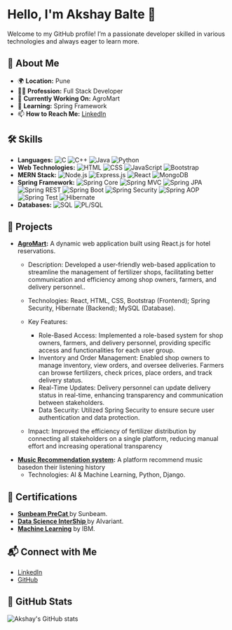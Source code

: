 # Hello, I'm Akshay Balte 👋

Welcome to my GitHub profile! I’m a passionate developer skilled in various technologies and always eager to learn more.

## 🌟 About Me
- 🌍 **Location:** Pune
- 🧑‍💻 **Profession:** Full Stack Developer
- 🔭 **Currently Working On:** AgroMart
- 🌱 **Learning:** Spring Framework
- 📫 **How to Reach Me:** [LinkedIn](https://www.linkedin.com/in/akshay-balte-developer/)

## 🛠 Skills

- **Languages:** ![C](https://img.shields.io/badge/-C-000000?style=flat&logo=c&logoColor=white) ![C++](https://img.shields.io/badge/-C++-00599C?style=flat&logo=c%2B%2B&logoColor=white) ![Java](https://img.shields.io/badge/-Java-007396?style=flat&logo=java&logoColor=white) ![Python](https://img.shields.io/badge/-Python-3776AB?style=flat&logo=python&logoColor=white)
- **Web Technologies:** ![HTML](https://img.shields.io/badge/-HTML-E34F26?style=flat&logo=html5&logoColor=white) ![CSS](https://img.shields.io/badge/-CSS-1572B6?style=flat&logo=css3&logoColor=white) ![JavaScript](https://img.shields.io/badge/-JavaScript-F7DF1E?style=flat&logo=javascript&logoColor=black) ![Bootstrap](https://img.shields.io/badge/-Bootstrap-563D7C?style=flat&logo=bootstrap&logoColor=white)
- **MERN Stack:** ![Node.js](https://img.shields.io/badge/-Node.js-339933?style=flat&logo=node.js&logoColor=white) ![Express.js](https://img.shields.io/badge/-Express.js-000000?style=flat&logo=express&logoColor=white) ![React](https://img.shields.io/badge/-React-61DAFB?style=flat&logo=react&logoColor=black) ![MongoDB](https://img.shields.io/badge/-MongoDB-47A248?style=flat&logo=mongodb&logoColor=white)
- **Spring Framework:** ![Spring Core](https://img.shields.io/badge/-Spring%20Core-6DB33F?style=flat&logo=spring&logoColor=white) ![Spring MVC](https://img.shields.io/badge/-Spring%20MVC-6DB33F?style=flat&logo=spring&logoColor=white) ![Spring JPA](https://img.shields.io/badge/-Spring%20JPA-6DB33F?style=flat&logo=spring&logoColor=white) ![Spring REST](https://img.shields.io/badge/-Spring%20REST-6DB33F?style=flat&logo=spring&logoColor=white) ![Spring Boot](https://img.shields.io/badge/-Spring%20Boot-6DB33F?style=flat&logo=spring&logoColor=white) ![Spring Security](https://img.shields.io/badge/-Spring%20Security-6DB33F?style=flat&logo=spring&logoColor=white) ![Spring AOP](https://img.shields.io/badge/-Spring%20AOP-6DB33F?style=flat&logo=spring&logoColor=white) ![Spring Test](https://img.shields.io/badge/-Spring%20Test-6DB33F?style=flat&logo=spring&logoColor=white) ![Hibernate](https://img.shields.io/badge/-Hibernate-59666C?style=flat&logo=hibernate&logoColor=white)
- **Databases:** ![SQL](https://img.shields.io/badge/-SQL-003B57?style=flat&logo=database&logoColor=white) ![PL/SQL](https://img.shields.io/badge/-PL/SQL-F80000?style=flat&logo=oracle&logoColor=white)



## 💼 Projects

- **[AgroMart](#):** A dynamic web application built using React.js for hotel reservations.
  - Description: Developed a user-friendly web-based application to streamline the management of fertilizer shops, facilitating better communication and efficiency among shop owners, farmers, and delivery personnel..
  - Technologies: React, HTML, CSS, Bootstrap (Frontend); Spring Security, Hibernate (Backend); MySQL (Database).
  - Key Features:
    - Role-Based Access: Implemented a role-based system for shop owners, farmers, and delivery personnel, providing specific access and functionalities for each user group.
    - Inventory and Order Management: Enabled shop owners to manage inventory, view orders, and oversee deliveries. Farmers can browse fertilizers, check prices, place orders, and track delivery status.
    - Real-Time Updates: Delivery personnel can update delivery status in real-time, enhancing transparency and communication between stakeholders.
    - Data Security: Utilized Spring Security to ensure secure user authentication and data protection.
 
  - Impact: Improved the efficiency of fertilizer distribution by connecting all stakeholders on a single platform, reducing manual effort and increasing operational transparency
- **[Music Recommendation system](#):** A platform recommend music basedon their listening history
  - Technologies:  AI & Machine Learning, Python, Django.



## 📜 Certifications

- **[Sunbeam PreCat ](https://github.com/Akshaybalte1998/Certification/blob/main/Sunbeam_PreCat.pdf)** by Sunbeam.
- **[Data Science InterShip ](https://github.com/Akshaybalte1998/Certification/blob/main/Data%20Science%20intership.pdf)** by AIvariant.
- **[Machine Learning](https://github.com/Akshaybalte1998/Certification/blob/main/IBM%20by%20%20machine%20learning.pdf)** by IBM.

## 📬 Connect with Me

- [LinkedIn](https://www.linkedin.com/in/akshay-balte-developer/)
- [GitHub](https://github.com/Akshaybalte1998)

## 🌟 GitHub Stats

![Akshay's GitHub stats](https://github-readme-stats.vercel.app/api?username=Akshaybalte1998&show_icons=true&hide_title=true&hide=prs&count_private=true&hide_border=true&theme=radical)
